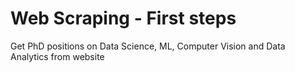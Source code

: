 # Web Scraping - First steps
 Get PhD positions on Data Science, ML, Computer Vision and Data Analytics from website
